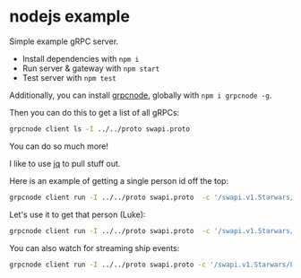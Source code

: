 # nodejs example

Simple example gRPC server.

* Install dependencies with `npm i`
* Run server & gateway with `npm start`
* Test server with `npm test`

Additionally, you can install [grpcnode](https://www.npmjs.com/package/grpcnode), globally with `npm i grpcnode -g`.

Then you can do this to get a list of all gRPCs:

```sh
grpcnode client ls -I ../../proto swapi.proto
```

You can do so much more!

I like to use [jq](https://stedolan.github.io/jq/) to pull stuff out.

Here is an example of getting a single person id off the top:
```sh
grpcnode client run -I ../../proto swapi.proto  -c '/swapi.v1.Starwars/ListPeople()' | jq '.people[0].id'
```

Let's use it to get that person (Luke):
```sh
grpcnode client run -I ../../proto swapi.proto  -c '/swapi.v1.Starwars/GetPerson({"id": "SyAbJp35ViM"})'
```

You can also watch for streaming ship events:

```sh
grpcnode client run -I ../../proto swapi.proto -c '/swapi.v1.Starwars/ListStarshipActions()'
```